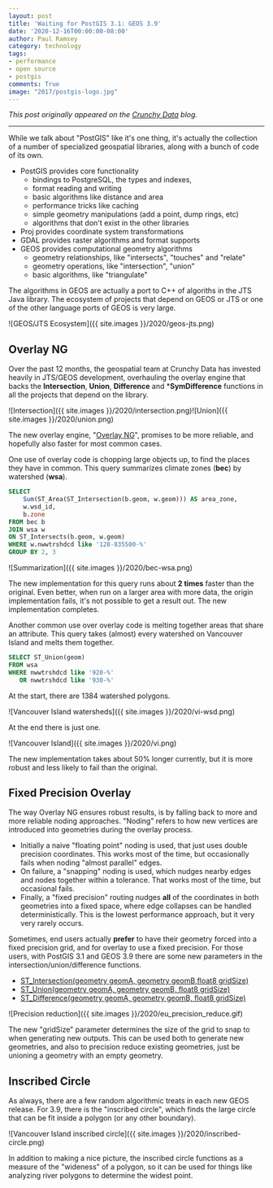 ```yaml
---
layout: post
title: 'Waiting for PostGIS 3.1: GEOS 3.9'
date: '2020-12-16T00:00:00-08:00'
author: Paul Ramsey
category: technology
tags:
- performance
- open source
- postgis
comments: True
image: "2017/postgis-logo.jpg"
---
```


*This post originally appeared on the [Crunchy Data](https://www.crunchydata.com) blog.*

-------------

While we talk about "PostGIS" like it's one thing, it's actually the collection of a number of specialized geospatial libraries, along with a bunch of code of its own.

* PostGIS provides core functionality
  * bindings to PostgreSQL, the types and indexes, 
  * format reading and writing
  * basic algorithms like distance and area
  * performance tricks like caching
  * simple geometry manipulations (add a point, dump rings, etc)
  * algorithms that don't exist in the other libraries
* Proj provides coordinate system transformations
* GDAL provides raster algorithms and format supports
* GEOS provides computational geometry algorithms
  * geometry relationships, like "intersects", "touches" and "relate"
  * geometry operations, like "intersection", "union"
  * basic algorithms, like "triangulate"

The algorithms in GEOS are actually a port to C++ of algoriths in the JTS Java library. The ecosystem of projects that depend on GEOS or JTS or one of the other language ports of GEOS is very large.

![GEOS/JTS Ecosystem]({{ site.images }}/2020/geos-jts.png)

## Overlay NG

Over the past 12 months, the geospatial team at Crunchy Data has invested heavily in JTS/GEOS development, overhauling the overlay engine that backs the **Intersection**, **Union**, **Difference** and ***SymDifference** functions in all the projects that depend on the library.

![Intersection]({{ site.images }}/2020/intersection.png)![Union]({{ site.images }}/2020/union.png)

The new overlay engine, "[Overlay NG](https://lin-ear-th-inking.blogspot.com/2020/05/jts-overlay-next-generation.html)", promises to be more reliable, and hopefully also faster for most common cases.

One use of overlay code is chopping large objects up, to find the places they have in common. This query summarizes climate zones (**bec**) by watershed (**wsa**).

```sql
SELECT 
    Sum(ST_Area(ST_Intersection(b.geom, w.geom))) AS area_zone, 
    w.wsd_id, 
    b.zone
FROM bec b
JOIN wsa w
ON ST_Intersects(b.geom, w.geom)
WHERE w.nwwtrshdcd like '128-835500-%'
GROUP BY 2, 3
```

![Summarization]({{ site.images }}/2020/bec-wsa.png)

The new implementation for this query runs about **2 times** faster than the original. Even better, when run on a larger area with more data, the origin implementation fails, it's not possible to get a result out. The new implementation completes.

Another common use over overlay code is melting together areas that share an attribute. This query takes (almost) every watershed on Vancouver Island and melts them together.

```sql
SELECT ST_Union(geom)
FROM wsa
WHERE nwwtrshdcd like '920-%'
   OR nwwtrshdcd like '930-%'
```

At the start, there are 1384 watershed polygons.

![Vancouver Island watersheds]({{ site.images }}/2020/vi-wsd.png)

At the end there is just one.

![Vancouver Island]({{ site.images }}/2020/vi.png)

The new implementation takes about 50% longer currently, but it is more robust and less likely to fail than the original. 

## Fixed Precision Overlay

The way Overlay NG ensures robust results, is by falling back to more and more reliable noding approaches. "Noding" refers to how new vertices are introduced into geometries during the overlay process.

* Initially a naive "floating point" noding is used, that just uses double precision coordinates. This works most of the time, but occasionally fails when noding "almost parallel" edges.
* On failure, a "snapping" noding is used, which nudges nearby edges and nodes together within a tolerance. That works most of the time, but occasional fails.
* Finally, a "fixed precision" routing nudges **all** of the coordinates in both geometries into a fixed space, where edge collapses can be handled deterministically. This is the lowest performance approach, but it very very rarely occurs.

Sometimes, end users actually **prefer** to have their geometry forced into a fixed precision grid, and for overlay to use a fixed precision. For those users, with PostGIS 3.1 and GEOS 3.9 there are some new parameters in the intersection/union/difference functions.

* [ST_Intersection(geometry geomA, geometry geomB,float8 gridSize)](https://postgis.net/docs/manual-dev/ST_Intersection.html)
* [ST_Union(geometry geomA, geometry geomB, float8 gridSize)](https://postgis.net/docs/manual-dev/ST_Union.html)
* [ST_Difference(geometry geomA, geometry geomB, float8 gridSize)](https://postgis.net/docs/manual-dev/ST_Difference.html)

![Precision reduction]({{ site.images }}/2020/eu_precision_reduce.gif)

The new "gridSize" parameter determines the size of the grid to snap to when generating new outputs. This can be used both to generate new geometries, and also to precision reduce existing geometries, just be unioning a geometry with an empty geometry.

## Inscribed Circle

As always, there are a few random algorithmic treats in each new GEOS release. For 3.9, there is the "inscribed circle", which finds the large circle that can be fit inside a polygon (or any other boundary).

![Vancouver Island inscribed circle]({{ site.images }}/2020/inscribed-circle.png)

In addition to making a nice picture, the inscribed circle functions as a measure of the "wideness" of a polygon, so it can be used for things like analyzing river polygons to determine the widest point.

